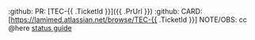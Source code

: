 :github: PR: [TEC-{{ .TicketId }}]({{ .PrUrl }}) :github:
CARD: [https://lamimed.atlassian.net/browse/TEC-{{ .TicketId }}]
NOTE/OBS:
cc @here
[status guide](https://lamimed.atlassian.net/wiki/spaces/TEC/pages/210436097/Messages+template+on+Slack)

